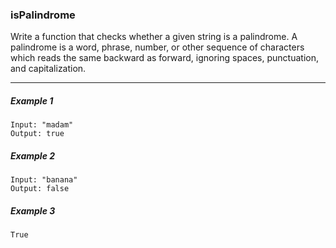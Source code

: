 ### isPalindrome

Write a function that checks whether a given string is a palindrome. A palindrome is a word, phrase, number, or other sequence of characters which reads the same backward as forward, ignoring spaces, punctuation, and capitalization.

---

##### Example 1
```
Input: "madam"
Output: true
```

##### Example 2
```
Input: "banana"
Output: false
```

##### Example 3
```
True

```